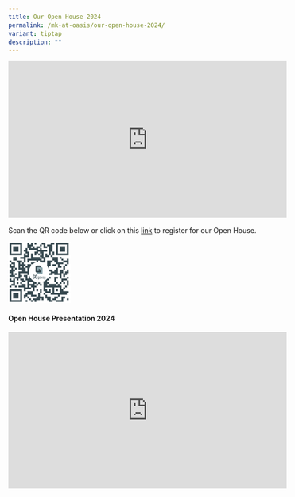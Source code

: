 ```yaml
---
title: Our Open House 2024
permalink: /mk-at-oasis/our-open-house-2024/
variant: tiptap
description: ""
---
```

<div class="iframe-wrapper">
<iframe height="315" width="560" allowfullscreen="true" frameborder="0" src="https://www.youtube.com/embed/3okIM2dv5uw?si=BiWPrs_l9mlh-Der"></iframe>
</div>
<p>Scan the QR code below or click on this <a href="https://go.gov.sg/mkoh2024" rel="noopener noreferrer nofollow" target="_blank">link</a> to register for our Open House.</p>
<div class="isomer-image-wrapper">
<img style="width: 25%;" height="auto" width="100%" alt="" src="/images/Mkoasis/qrcode.png">
</div>
<h4>Open House Presentation 2024</h4>
<div class="iframe-wrapper">
<iframe height="315" width="560" allowfullscreen="true" frameborder="0" src="https://www.youtube.com/embed/DPIqvg0bIFY?si=oKtp5PXKdzG2Jfun"></iframe>
</div>
<p></p>